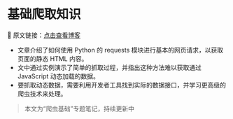 # 基础爬取知识

🔗 原文链接：[点击查看博客](https://blog.csdn.net/2401_87328929/article/details/148040696)

- 文章介绍了如何使用 Python 的 requests 模块进行基本的网页请求，以获取页面的静态 HTML 内容。
- 文中通过实例演示了简单的抓取过程，并指出这种方法难以获取通过 JavaScript 动态加载的数据。
- 要抓取动态数据，需要利用开发者工具找到实际的数据接口，并学习更高级的爬虫技术来处理。

> 本文为“爬虫基础”专题笔记，持续更新中